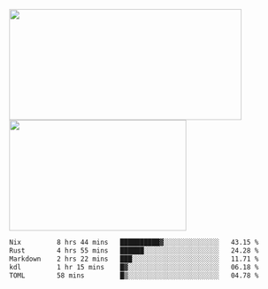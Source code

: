 <a href="https://github.com/anuraghazra/github-readme-stats">
  <img height=200 width=420 align="center" src="https://github-readme-stats.vercel.app/api?username=airRnot1106&hide_title=true&show_icons=true&rank_icon=github" />
</a>
<a href="https://github.com/anuraghazra/convoychat">
  <img height=200 width=320 align="center" src="https://github-readme-stats.vercel.app/api/top-langs/?username=airRnot1106&hide_title=true&layout=compact&hide=html,css" />
</a>

<!--START_SECTION:waka-->

```txt
Nix         8 hrs 44 mins   ██████████▓░░░░░░░░░░░░░░   43.15 %
Rust        4 hrs 55 mins   ██████░░░░░░░░░░░░░░░░░░░   24.28 %
Markdown    2 hrs 22 mins   ███░░░░░░░░░░░░░░░░░░░░░░   11.71 %
kdl         1 hr 15 mins    █▓░░░░░░░░░░░░░░░░░░░░░░░   06.18 %
TOML        58 mins         █▒░░░░░░░░░░░░░░░░░░░░░░░   04.78 %
```

<!--END_SECTION:waka-->
